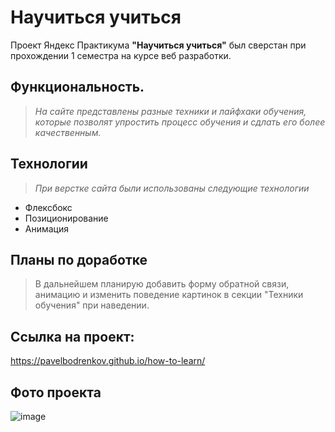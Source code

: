 # Научиться учиться

Проект Яндекс Практикума **"Научиться учиться"** был сверстан при прохождении 1 семестра на курсе веб разработки.

## Функциональность.
> *На сайте представлены разные техники и лайфхаки обучения, которые позволят упростить процесс обучения и сдлать его более качественным.*

## Технологии
> *При верстке сайта были использованы следующие технологии*
* Флексбокс
* Позиционирование
* Анимация

## Планы по доработке
> В дальнейшем планирую добавить форму обратной связи, анимацию и изменить поведение картинок в секции "Техники обучения" при наведении.

## Ссылка на проект:
https://pavelbodrenkov.github.io/how-to-learn/

## Фото проекта
![image](https://user-images.githubusercontent.com/70709823/110812010-4c334380-8298-11eb-935d-6b1491cd0fab.png)





